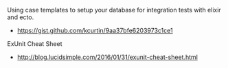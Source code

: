 
Using case templates to setup your database for integration tests with elixir and ecto.
- https://gist.github.com/kcurtin/9aa37bfe6203973c1ce1


ExUnit Cheat Sheet
- http://blog.lucidsimple.com/2016/01/31/exunit-cheat-sheet.html
